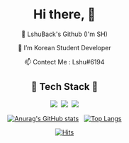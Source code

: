 <div align=center>
<hi>

# Hi there, 👋
  
   👀 LshuBack's Github (I'm SH)
  
   🌱 I’m Korean Student Developer
  
   📫 Contect Me : Lshu#6194
  
</div>

<div align=center>

## 🔹 Tech Stack 🔹

<img src="https://user-images.githubusercontent.com/103869245/163699574-f278e69f-7ebb-4458-b707-533e6352c7ad.png"/></a>&nbsp;
<img src="https://user-images.githubusercontent.com/103869245/163699583-aadd1708-b8c6-48fb-b188-1dd2f4bd5fef.png"/></a>&nbsp;
<img src="https://user-images.githubusercontent.com/103869245/163699587-f9a9253e-5300-4bfb-8521-15d919f353ec.png"/></a>

</div>

<div align=center>

 [![Anurag's GitHub stats](https://github-readme-stats.vercel.app/api?username=LshuBack&show_icons=true)](https://github.com/anuraghazra/github-readme-stats)&nbsp;&nbsp;
 [![Top Langs](https://github-readme-stats.vercel.app/api/top-langs/?username=LshuBack&langs_count=8)](https://github.com/anuraghazra/github-readme-stats)
 
</div>

<div align=center>

[![Hits](https://hits.seeyoufarm.com/api/count/incr/badge.svg?url=https%3A%2F%2Fgithub.com%2FLshuBack&count_bg=%23C725FF&title_bg=%232122FF&icon=&icon_color=%23E7E7E7&title=hits&edge_flat=true)](https://hits.seeyoufarm.com)

</div>
